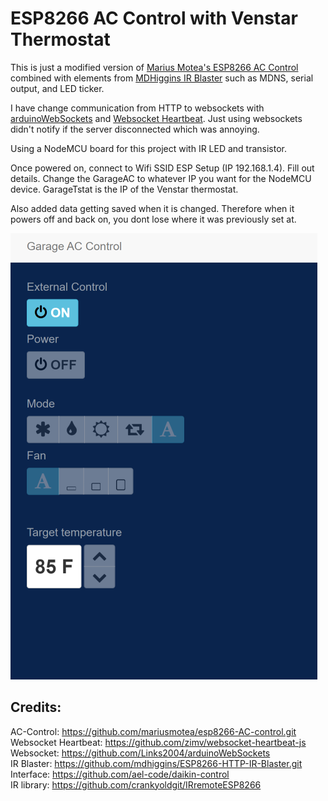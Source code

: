 # ESP8266 AC Control with Venstar Thermostat

This is just a modified version of <a href="https://github.com/mariusmotea/esp8266-AC-control.git">Marius Motea's ESP8266 AC Control</a> combined with elements from <a href="https://github.com/mdhiggins/ESP8266-HTTP-IR-Blaster.git">MDHiggins IR Blaster</a> such as MDNS, serial output, and LED ticker.

I have change communication from HTTP to websockets with <a href="https://github.com/Links2004/arduinoWebSockets">arduinoWebSockets</a> and <a href="https://github.com/zimv/websocket-heartbeat-js">Websocket Heartbeat</a>. Just using websockets didn't notify if the server disconnected which was annoying. 

Using a NodeMCU board for this project with IR LED and transistor. 

Once powered on, connect to Wifi SSID ESP Setup (IP 192.168.1.4). Fill out details. Change the GarageAC to whatever IP you want for the NodeMCU device. GarageTstat is the IP of the Venstar thermostat.

Also added data getting saved when it is changed. Therefore when it powers off and back on, you dont lose where it was previously set at.

<img src="printscreen.png">

## Credits:

AC-Control: https://github.com/mariusmotea/esp8266-AC-control.git<br>
Websocket Heartbeat: https://github.com/zimv/websocket-heartbeat-js<br>
Websocket: https://github.com/Links2004/arduinoWebSockets<br>
IR Blaster: https://github.com/mdhiggins/ESP8266-HTTP-IR-Blaster.git<br>
Interface: https://github.com/ael-code/daikin-control<br>
IR library: https://github.com/crankyoldgit/IRremoteESP8266<br>